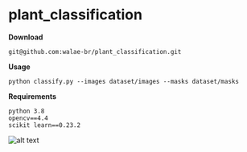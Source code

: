 # plant_classification

**Download**
```
git@github.com:walae-br/plant_classification.git
```
**Usage**
```
python classify.py --images dataset/images --masks dataset/masks
```

**Requirements**
```
python 3.8
opencv==4.4
scikit learn==0.23.2
```

![alt text](https://github.com/walae-br/plant_classification/Hblob/main/1.png)
